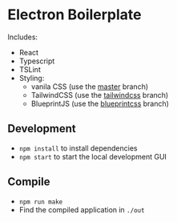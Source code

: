 # Electron Boilerplate

Includes:
- React
- Typescript
- TSLint
- Styling:
  - vanila CSS (use the [master](https://github.com/keithalpichi/electron-react-typescript-boilerplate/tree/master) branch)
  - TailwindCSS (use the [tailwindcss](https://github.com/keithalpichi/electron-react-typescript-boilerplate/tree/tailwindcss) branch)
  - BlueprintJS (use the [blueprintcss](https://github.com/keithalpichi/electron-react-typescript-boilerplate/tree/blueprintcss) branch)

## Development
- `npm install` to install dependencies
- `npm start` to start the local development GUI

## Compile
- `npm run make`
- Find the compiled application in `./out`